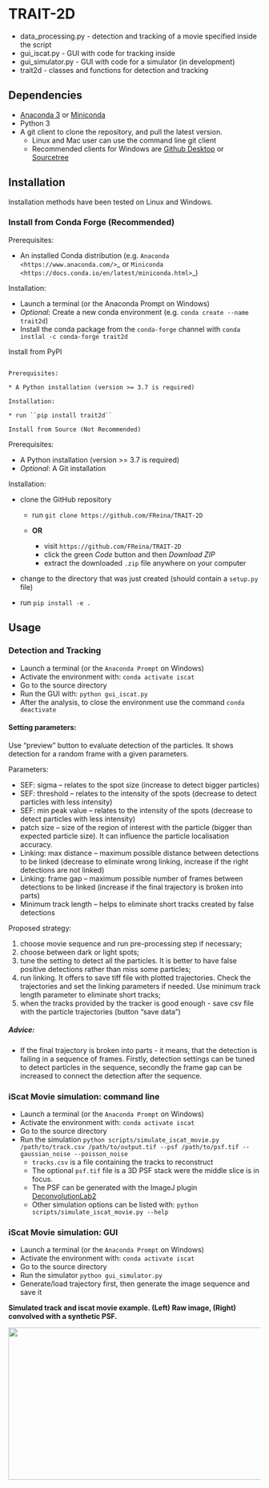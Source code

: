 # TRAIT-2D


* data_processing.py - detection and tracking of a movie specified inside the script
* gui_iscat.py - GUI with code for tracking inside
* gui_simulator.py - GUI with code for a simulator (in development)
* trait2d - classes and functions for detection and tracking

## Dependencies
* [Anaconda 3](https://www.anaconda.com/distribution/) or [Miniconda](https://docs.conda.io/en/latest/miniconda.html)
* Python 3
* A git client to clone the repository, and pull the latest version.
  * Linux and Mac user can use the command line git client
  * Recommended clients for Windows are [Github Desktop](https://desktop.github.com/) or [Sourcetree](https://www.sourcetreeapp.com/)

## Installation

Installation methods have been tested on Linux and Windows.

### Install from Conda Forge (Recommended)

Prerequisites:

* An installed Conda distribution (e.g. `Anaconda <https://www.anaconda.com/>`_ or `Miniconda <https://docs.conda.io/en/latest/miniconda.html>`_)

Installation:

* Launch a terminal (or the Anaconda Prompt on Windows)
* *Optional*: Create a new conda environment (e.g. ``conda create --name trait2d``)
* Install the conda package from the ``conda-forge`` channel with ``conda instlal -c conda-forge trait2d``

Install from PyPI
~~~~~~~~~~~~~~~~~

Prerequisites:

* A Python installation (version >= 3.7 is required)

Installation:

* run ``pip install trait2d``

Install from Source (Not Recommended)
~~~~~~~~~~~~~~~~~~~~~~~~~~~~~~~~~~~~~

Prerequisites:

* A Python installation (version >= 3.7 is required)
* *Optional*: A Git installation

Installation:

* clone the GitHub repository

   * run ``git clone https://github.com/FReina/TRAIT-2D``
   * **OR**

      * visit `https://github.com/FReina/TRAIT-2D`
      * click the green *Code* button and then *Download ZIP*
      * extract the downloaded ``.zip`` file anywhere on your computer

* change to the directory that was just created (should contain a ``setup.py`` file)
* run ``pip install -e .``

## Usage
### Detection and Tracking
* Launch a terminal (or the `Anaconda Prompt` on Windows)
* Activate the environment with: `conda activate iscat`
* Go to the source directory
* Run the GUI with: `python gui_iscat.py`
* After the analysis, to close the environment use the command `conda deactivate`

#### Setting parameters: 

Use “preview” button to evaluate detection of the particles.  It shows detection for a random frame with a given parameters. 

Parameters:  
* SEF: sigma – relates to the spot size (increase to detect bigger particles) 
* SEF: threshold – relates to the intensity of the spots (decrease to detect particles with less intensity) 
* SEF: min peak value – relates to the intensity of the spots (decrease to detect particles with less intensity) 
* patch size – size of the region of interest with the particle (bigger than expected particle size). It can influence the particle localisation accuracy.  
* Linking: max distance – maximum possible distance between detections to be linked (decrease to eliminate wrong linking, increase if the right detections are not linked) 
* Linking: frame gap – maximum possible number of frames between detections to be linked (increase if the final trajectory is broken into parts) 
* Minimum track length – helps to eliminate short tracks created by false detections 

Proposed strategy:  

1) choose movie sequence and run pre-processing step if necessary; 
2) choose between dark or light spots; 
3)  tune the setting to detect all the particles. It is better to have false positive detections rather than miss some particles; 
4) run linking. It offers to save tiff file with plotted trajectories. Check the trajectories and set the linking parameters if needed.  Use minimum track length parameter to eliminate short tracks; 
5) when the tracks provided by the tracker is good enough - save csv file with the particle trajectories (button “save data”) 

##### Advice: 

* If the final trajectory is broken into parts - it means, that the detection is failing in a sequence of frames. Firstly, detection settings can be tuned to detect particles in the sequence, secondly the frame gap can be increased to connect the detection after the sequence.  

### iScat Movie simulation: command line
* Launch a terminal (or the `Anaconda Prompt` on Windows)
* Activate the environment with: `conda activate iscat`
* Go to the source directory
* Run the simulation
`python scripts/simulate_iscat_movie.py /path/to/track.csv /path/to/output.tif --psf /path/to/psf.tif --gaussian_noise --poisson_noise`
  * `tracks.csv` is a file containing the tracks to reconstruct
  * The optional `psf.tif` file is a 3D PSF stack were the middle slice is in focus.
  * The PSF can be generated with the ImageJ plugin [DeconvolutionLab2](http://bigwww.epfl.ch/deconvolution/deconvolutionlab2/)
  * Other simulation options can be listed with: `python scripts/simulate_iscat_movie.py --help`
  
### iScat Movie simulation: GUI
* Launch a terminal (or the `Anaconda Prompt` on Windows)
* Activate the environment with: `conda activate iscat`
* Go to the source directory
* Run the simulator `python gui_simulator.py`
* Generate/load trajectory first, then generate the image sequence and save it

 **Simulated track and iscat movie example. (Left) Raw image, (Right) convolved with a synthetic PSF.**
 <p align="center">
  <img width="608" height="304" src="examples/simulated_hopping_diffusion_with_and_without_psf.gif">
</p>
